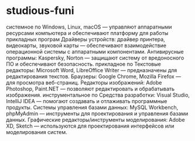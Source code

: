 # studious-funi
системное по
Windows, Linux, macOS — управляют аппаратными ресурсами компьютера и обеспечивают платформу для работы прикладных програм
Драйверы устройств: драйвер принтера, видеокарты, звуковой карты — обеспечивают взаимодействие операционной системы с аппаратными компонентами.
Антивирусные программы: Kaspersky, Norton — защищают систему от вредоносного ПО и обеспечивают безопасность.
прикладное по
Текстовые редакторы: Microsoft Word, LibreOffice Writer — предназначены для редактирования текстов.
Браузеры: Google Chrome, Mozilla Firefox — для просмотра веб-страниц.
Редакторы изображений: Adobe Photoshop, Paint.NET — позволяют редактировать и обрабатывать изображения.
инструментальное по
Средства разработки: Visual Studio, IntelliJ IDEA — помогают создавать и отлаживать программные продукты.
Системы управления базами данных: MySQL Workbench, phpMyAdmin — инструменты для проектирования и управления базами данных.
Графические редакторы/инструменты моделирования: Adobe XD, Sketch — используются для проектирования интерфейсов или моделирования систем.
